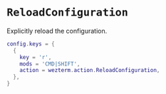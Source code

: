# `ReloadConfiguration`

Explicitly reload the configuration.

```lua
config.keys = {
  {
    key = 'r',
    mods = 'CMD|SHIFT',
    action = wezterm.action.ReloadConfiguration,
  },
}
```


